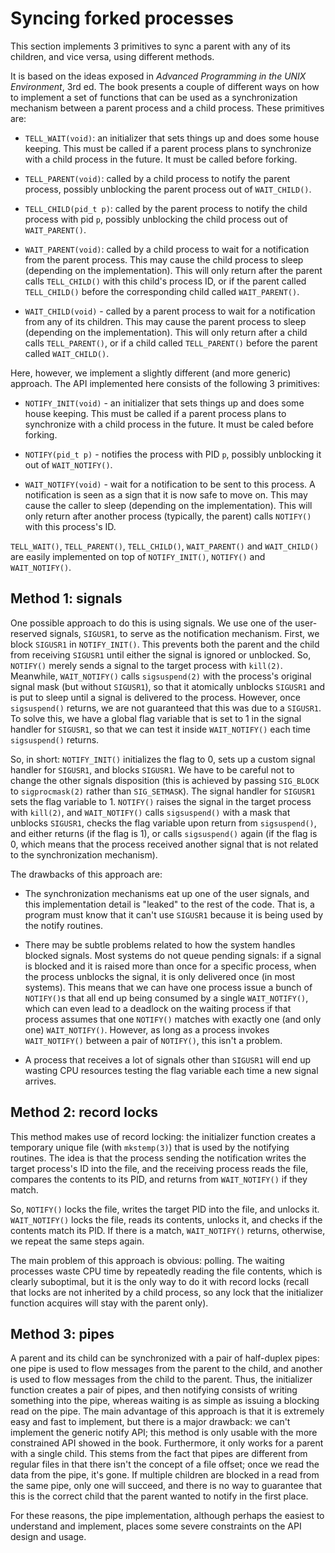# Syncing forked processes

This section implements 3 primitives to sync a parent with any of its children, and vice versa, using different methods.

It is based on the ideas exposed in *Advanced Programming in the UNIX Environment*, 3rd ed. The book presents a couple of different ways on how to implement a set of functions that can be used as a synchronization mechanism between a parent process and a child process. These primitives are:

- `TELL_WAIT(void)`: an initializer that sets things up and does some house keeping. This must be called if a parent process plans to synchronize with a child process in the future. It must be called before forking.

- `TELL_PARENT(void)`: called by a child process to notify the parent process, possibly unblocking the parent process out of `WAIT_CHILD()`.

- `TELL_CHILD(pid_t p)`: called by the parent process to notify the child process with pid `p`, possibly unblocking the child process out of `WAIT_PARENT()`.

- `WAIT_PARENT(void)`: called by a child process to wait for a notification from the parent process. This may cause the child process to sleep (depending on the implementation). This will only return after the parent calls `TELL_CHILD()` with this child's process ID, or if the parent called `TELL_CHILD()` before the corresponding child called `WAIT_PARENT()`.

- `WAIT_CHILD(void)` - called by a parent process to wait for a notification from any of its children. This may cause the parent process to sleep (depending on the implementation). This will only return after a child calls `TELL_PARENT()`, or if a child called `TELL_PARENT()` before the parent called `WAIT_CHILD()`.

Here, however, we implement a slightly different (and more generic) approach. The API implemented here consists of the following 3 primitives:

- `NOTIFY_INIT(void)` - an initializer that sets things up and does some house keeping. This must be called if a parent process plans to synchronize with a child process in the future. It must be caled before forking.

- `NOTIFY(pid_t p)` - notifies the process with PID `p`, possibly unblocking it out of `WAIT_NOTIFY()`.

- `WAIT_NOTIFY(void)` - wait for a notification to be sent to this process. A notification is seen as a sign that it is now safe to move on. This may cause the caller to sleep (depending on the implementation). This will only return after another process (typically, the parent) calls `NOTIFY()` with this process's ID.

`TELL_WAIT()`, `TELL_PARENT()`, `TELL_CHILD()`, `WAIT_PARENT()` and `WAIT_CHILD()` are easily implemented on top of `NOTIFY_INIT()`, `NOTIFY()` and `WAIT_NOTIFY()`.

## Method 1: signals

One possible approach to do this is using signals. We use one of the user-reserved signals, `SIGUSR1`, to serve as the notification mechanism. First, we block `SIGUSR1` in `NOTIFY_INIT()`. This prevents both the parent and the child from receiving `SIGUSR1` until either the signal is ignored or unblocked. So, `NOTIFY()` merely sends a signal to the target process with `kill(2)`. Meanwhile, `WAIT_NOTIFY()` calls `sigsuspend(2)` with the process's original signal mask (but without `SIGUSR1`), so that it atomically unblocks `SIGUSR1` and is put to sleep until a signal is delivered to the process. However, once `sigsuspend()` returns, we are not guaranteed that this was due to a `SIGUSR1`. To solve this, we have a global flag variable that is set to 1 in the signal handler for `SIGUSR1`, so that we can test it inside `WAIT_NOTIFY()` each time `sigsuspend()` returns.

So, in short: `NOTIFY_INIT()` initializes the flag to 0, sets up a custom signal handler for `SIGUSR1`, and blocks `SIGUSR1`. We have to be careful not to change the other signals disposition (this is achieved by passing `SIG_BLOCK` to `sigprocmask(2)` rather than `SIG_SETMASK`). The signal handler for `SIGUSR1` sets the flag variable to 1. `NOTIFY()` raises the signal in the target process with `kill(2)`, and `WAIT_NOTIFY()` calls `sigsuspend()` with a mask that unblocks `SIGUSR1`, checks the flag variable upon return from `sigsuspend()`, and either returns (if the flag is 1), or calls `sigsuspend()` again (if the flag is 0, which means that the process received another signal that is not related to the synchronization mechanism).

The drawbacks of this approach are:

- The synchronization mechanisms eat up one of the user signals, and this implementation detail is "leaked" to the rest of the code. That is, a program must know that it can't use `SIGUSR1` because it is being used by the notify routines.

- There may be subtle problems related to how the system handles blocked signals. Most systems do not queue pending signals: if a signal is blocked and it is raised more than once for a specific process, when the process unblocks the signal, it is only delivered once (in most systems). This means that we can have one process issue a bunch of `NOTIFY()`s that all end up being consumed by a single `WAIT_NOTIFY()`, which can even lead to a deadlock on the waiting process if that process assumes that one `NOTIFY()` matches with exactly one (and only one) `WAIT_NOTIFY()`. However, as long as a process invokes `WAIT_NOTIFY()` between a pair of `NOTIFY()`, this isn't a problem.

- A process that receives a lot of signals other than `SIGUSR1` will end up wasting CPU resources testing the flag variable each time a new signal arrives.

## Method 2: record locks

This method makes use of record locking: the initializer function creates a temporary unique file (with `mkstemp(3)`) that is used by the notifying routines. The idea is that the process sending the notification writes the target process's ID into the file, and the receiving process reads the file, compares the contents to its PID, and returns from `WAIT_NOTIFY()` if they match.

So, `NOTIFY()` locks the file, writes the target PID into the file, and unlocks it. `WAIT_NOTIFY()` locks the file, reads its contents, unlocks it, and checks if the contents match its PID. If there is a match, `WAIT_NOTIFY()` returns, otherwise, we repeat the same steps again.

The main problem of this approach is obvious: polling. The waiting processes waste CPU time by repeatedly reading the file contents, which is clearly suboptimal, but it is the only way to do it with record locks (recall that locks are not inherited by a child process, so any lock that the initializer function acquires will stay with the parent only).

## Method 3: pipes

A parent and its child can be synchronized with a pair of half-duplex pipes: one pipe is used to flow messages from the parent to the child, and another is used to flow messages from the child to the parent. Thus, the initializer function creates a pair of pipes, and then notifying consists of writing something into the pipe, whereas waiting is as simple as issuing a blocking read on the pipe. The main advantage of this approach is that it is extremely easy and fast to implement, but there is a major drawback: we can't implement the generic notify API; this method is only usable with the more constrained API showed in the book. Furthermore, it only works for a parent with a single child. This stems from the fact that pipes are different from regular files in that there isn't the concept of a file offset; once we read the data from the pipe, it's gone. If multiple children are blocked in a read from the same pipe, only one will succeed, and there is no way to guarantee that this is the correct child that the parent wanted to notify in the first place.

For these reasons, the pipe implementation, although perhaps the easiest to understand and implement, places some severe constraints on the API design and usage.

